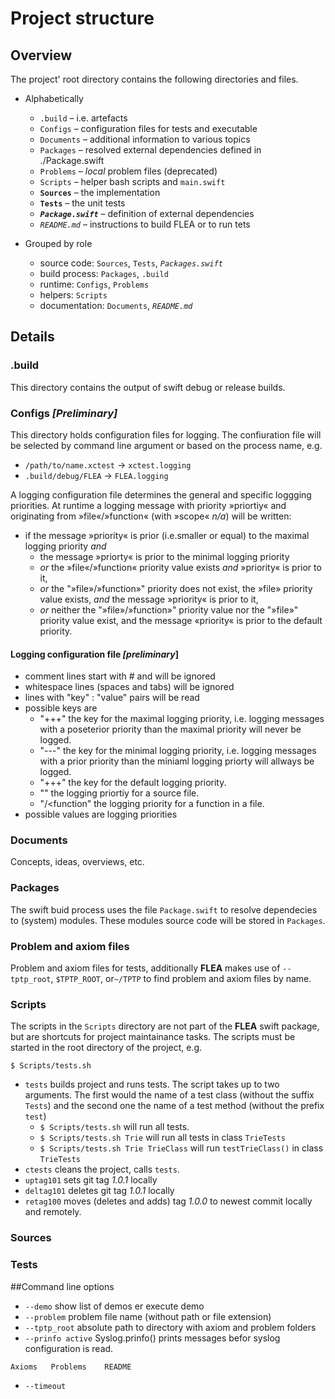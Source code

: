 Project structure
===================
Overview
--------
The project' root directory contains the following
directories and files.

- Alphabetically
    - `.build` – i.e. artefacts
    - `Configs` – configuration files for tests and executable
    - `Documents` – additional information to various topics
    - `Packages` – resolved external dependencies defined in ./Package.swift
    - `Problems` – _local_ problem files (deprecated)
    - `Scripts` – helper bash scripts and `main.swift`
    - **`Sources`** – the implementation
    - **`Tests`** – the unit tests
    - **_`Package.swift`_** – definition of external dependencies
    - _`README.md`_ – instructions to build FLEA or to run tets

- Grouped by role
    - source code: `Sources`, `Tests`, *`Packages.swift`*
    - build process: `Packages`, `.build`
    - runtime: `Configs`, `Problems`
    - helpers: `Scripts`
    - documentation: `Documents`, _`README.md`_

Details
-------
### .build
This directory contains the output of swift debug or release builds.

### Configs _[Preliminary]_
This directory holds configuration files for logging.
The confiuration file will be selected by command line argument
or based on the process name, e.g.
- `/path/to/name.xctest` -> `xctest.logging`
- `.build/debug/FLEA` -> `FLEA.logging`

A logging configuration file determines the general and specific
loggging priorities. At runtime a logging message with priority »priortiy«
and originating from »file«/»function« (with »scope« _n/a_) will be written:
- if the message »priority« is prior (i.e.smaller or equal)
  to the maximal logging priority _and_
  - the message »priorty« is prior to the minimal logging priority
  - _or_ the »file«/»function« priority value exists
      _and_ »priority« is prior to it,
  - _or_ the "»file»/»function»" priority does not exist,
    the »file» priority value exists,
      _and_ the message »priority« is prior to it,
  - _or_ neither the "»file»/»function»" priority value
      nor the "»file»" priority value exist, and
      the message «priority« is prior to the default priority.

#### Logging configuration file _[preliminary_]
- comment lines start with \# and will be ignored
- whitespace lines (spaces and tabs) will be ignored
- lines with "key" : "value" pairs will be read
- possible keys are
    - "+++" the key for the maximal logging priority,
      i.e. logging messages with a poseterior priority
      than the maximal priority will never be logged.
    - "---" the key for the minimal logging priority,
      i.e. logging messages with a prior priority than
      the miniaml logging priorty will allways be logged.
    - "+++" the key for the default logging priority.
    - "<file>" the logging priortiy for a source file.
    - "<file>/<function" the logging priority for a
      function in a file.
- possible values are logging priorities

### Documents
Concepts, ideas, overviews, etc.

### Packages
The swift buid process uses the file `Package.swift` to
resolve dependecies to (system) modules. These modules source
code will be stored in `Packages`.

### Problem and axiom files
Problem and axiom files for tests, additionally **FLEA**
makes use of `--tptp_root`, `$TPTP_ROOT`,
or`~/TPTP` to find problem and axiom files by name.

### Scripts

The scripts in the `Scripts` directory are not part of the **FLEA**
swift package, but are shortcuts for project maintainance tasks.
The scripts must be started in the root directory of the project, e.g.

`$ Scripts/tests.sh`

- `tests` builds project and runs tests. The script takes
  up to two arguments. The first would the name of a test
  class (without the suffix `Tests`) and the second one the
  name of a test method (without the prefix `test`)
  - `$ Scripts/tests.sh` will run all tests.
  - `$ Scripts/tests.sh Trie` will run all tests in class `TrieTests`
  - `$ Scripts/tests.sh Trie TrieClass` will run `testTrieClass()`
    in class `TrieTests`
- `ctests` cleans the project, calls `tests`.
- `uptag101` sets git tag *1.0.1* locally
- `deltag101` deletes git tag *1.0.1* locally
- `retag100` moves (deletes and adds) tag *1.0.0*
   to newest commit locally and remotely.

### Sources

### Tests

##Command line options

- `--demo` show list of demos er execute demo
- `--problem`   problem file name (without path or file extension)
- `--tptp_root` absolute path to directory with axiom and problem folders
- `--prinfo active` Syslog.prinfo() prints messages befor syslog configuration is read.
```
Axioms   Problems    README
```
- `--timeout`

